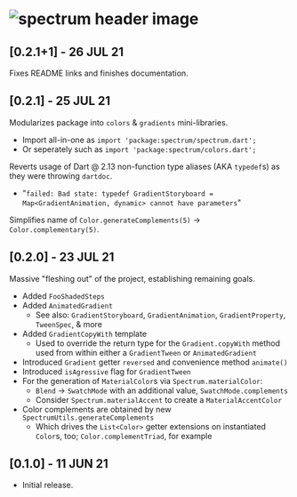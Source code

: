 # ![spectrum header image](https://raw.githubusercontent.com/Zabadam/spectrum/main/doc/img/spectrum_50.gif)
## **[0.2.1+1]** - 26 JUL 21
Fixes README links and finishes documentation.

## **[0.2.1]** - 25 JUL 21
Modularizes package into `colors` & `gradients` mini-libraries.
- Import all-in-one as `import 'package:spectrum/spectrum.dart';`
- Or seperately such as `import 'package:spectrum/colors.dart';`

Reverts usage of Dart @ 2.13 non-function type aliases (AKA `typedef`s) as they
were throwing `dartdoc`.
- "`failed: Bad state: typedef GradientStoryboard = Map<GradientAnimation, dynamic> cannot have parameters`"

Simplifies name of `Color.generateComplements(5)` -> `Color.complementary(5)`.

## **[0.2.0]** - 23 JUL 21
Massive "fleshing out" of the project, establishing remaining goals.

- Added `FooShadedSteps`
- Added `AnimatedGradient`
  - See also: `GradientStoryboard`, `GradientAnimation`, `GradientProperty`,
  `TweenSpec`, & more
- Added `GradientCopyWith` template
  - Used to override the return type for the `Gradient.copyWith` method used
  from within either a `GradientTween` or `AnimatedGradient`
- Introduced `Gradient` getter `reversed` and convenience method `animate()`
- Introduced `isAgressive` flag for `GradientTween`
- For the generation of `MaterialColor`s via `Spectrum.materialColor`:
  - `Blend` -> `SwatchMode` with an additional value, `SwatchMode.complements`
  - Consider `Spectrum.materialAccent` to create a `MaterialAccentColor`
- Color complements are obtained by new `SpectrumUtils.generateComplements`
  - Which drives the `List<Color>` getter extensions on instantiated `Color`s,
  too; `Color.complementTriad`, for example

## **[0.1.0]** - 11 JUN 21
- Initial release.
